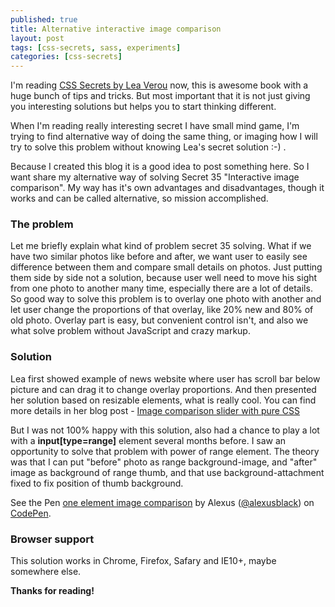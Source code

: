 ```yaml
---
published: true
title: Alternative interactive image comparison
layout: post
tags: [css-secrets, sass, experiments]
categories: [css-secrets]
---
```

<p>I'm reading <a href="http://shop.oreilly.com/product/0636920031123.do" title="Buy CSS Secrets book">CSS Secrets by Lea Verou</a> now, this is awesome book with a huge bunch of tips and tricks. But most important that it is not just giving you interesting solutions but helps you to start thinking different.</p>
<p>When I'm reading really interesting secret I have small mind game, I'm trying to find alternative way of doing the same thing, or imaging how I will try to solve this problem without knowing Lea's secret solution :-) . </p>
<p>Because I created this blog it is a good idea to post something here. So I want share my alternative way of solving Secret 35 "Interactive image comparison". My way has it's own advantages and disadvantages, though it works and can be called alternative, so mission accomplished.</p>
<h3>The problem</h3>
<p>Let me briefly explain what kind of problem secret 35 solving. What if we have two similar photos like before and after, we want user to easily see difference between them and compare small details on photos. Just putting them side by side not a solution, because user well need to move his sight from one photo to another many time, especially there are a lot of details. So good way to solve this problem is to overlay one photo with another and let user change the proportions of that overlay, like 20% new and 80% of old photo. Overlay part is easy, but convenient control isn't, and also we what solve problem without JavaScript and crazy markup.</p>
<h3>Solution</h3>
<p>Lea first showed example of news website where user has scroll bar below picture and can drag it to change overlay proportions. And then presented her solution based on resizable elements, what is really cool. You can find more details in her blog post - <a href="http://lea.verou.me/2014/07/image-comparison-slider-with-pure-css/">Image comparison slider with pure CSS</a></p>
<p>But I was not 100% happy with this solution, also had a chance to play a lot with a <strong>input[type=range]</strong> element several months before. I saw an opportunity to solve that problem with power of range element. The theory was that I can put "before" photo as range background-image, and "after" image as background of range thumb, and that use background-attachment fixed to fix position of thumb background.</p>

<p data-height="500" data-theme-id="dark" data-slug-hash="XKjdRL" data-default-tab="css,result" data-user="alexusblack" data-embed-version="2" class="codepen">See the Pen <a href="http://codepen.io/alexusblack/pen/XKjdRL/">one element image comparison</a> by Alexus (<a href="http://codepen.io/alexusblack">@alexusblack</a>) on <a href="http://codepen.io">CodePen</a>.</p>
<script async src="//assets.codepen.io/assets/embed/ei.js"></script>

<h3>Browser support</h3>
<p>This solution works in Chrome, Firefox, Safary and IE10+, maybe somewhere else.</p>

<strong>Thanks for reading!</strong>